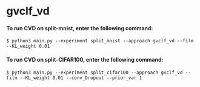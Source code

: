# gvclf_vd

#### To run CVD on split-mnist, enter the following command:

```
$ python3 main.py --experiment split_mnist --approach gvclf_vd --film --KL_weight 0.01
```

#### To run CVD on split-CIFAR100, enter the following command:

```
$ python3 main.py --experiment split_cifar100 --approach gvclf_vd --film --KL_weight 0.01 --conv_Dropout --prior_var 1
```
